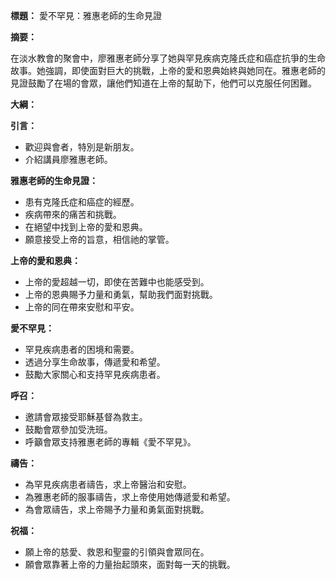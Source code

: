 **標題：** 愛不罕見：雅惠老師的生命見證

**摘要：**

在淡水教會的聚會中，廖雅惠老師分享了她與罕見疾病克隆氏症和癌症抗爭的生命故事。她強調，即使面對巨大的挑戰，上帝的愛和恩典始終與她同在。雅惠老師的見證鼓勵了在場的會眾，讓他們知道在上帝的幫助下，他們可以克服任何困難。

**大綱：**

**引言：**

* 歡迎與會者，特別是新朋友。
* 介紹講員廖雅惠老師。

**雅惠老師的生命見證：**

* 患有克隆氏症和癌症的經歷。
* 疾病帶來的痛苦和挑戰。
* 在絕望中找到上帝的愛和恩典。
* 願意接受上帝的旨意，相信祂的掌管。

**上帝的愛和恩典：**

* 上帝的愛超越一切，即使在苦難中也能感受到。
* 上帝的恩典賜予力量和勇氣，幫助我們面對挑戰。
* 上帝的同在帶來安慰和平安。

**愛不罕見：**

* 罕見疾病患者的困境和需要。
* 透過分享生命故事，傳遞愛和希望。
* 鼓勵大家關心和支持罕見疾病患者。

**呼召：**

* 邀請會眾接受耶穌基督為救主。
* 鼓勵會眾參加受洗班。
* 呼籲會眾支持雅惠老師的專輯《愛不罕見》。

**禱告：**

* 為罕見疾病患者禱告，求上帝醫治和安慰。
* 為雅惠老師的服事禱告，求上帝使用她傳遞愛和希望。
* 為會眾禱告，求上帝賜予力量和勇氣面對挑戰。

**祝福：**

* 願上帝的慈愛、救恩和聖靈的引領與會眾同在。
* 願會眾靠著上帝的力量抬起頭來，面對每一天的挑戰。